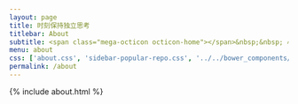 ```yaml
---
layout: page
title: 时刻保持独立思考
titlebar: About
subtitle: <span class="mega-octicon octicon-home"></span>&nbsp;&nbsp; 心怀坦荡
menu: about
css: ['about.css', 'sidebar-popular-repo.css', '../../bower_components/flag-icon-css/css/flag-icon.min.css']
permalink: /about
---
```


{% include about.html %}



